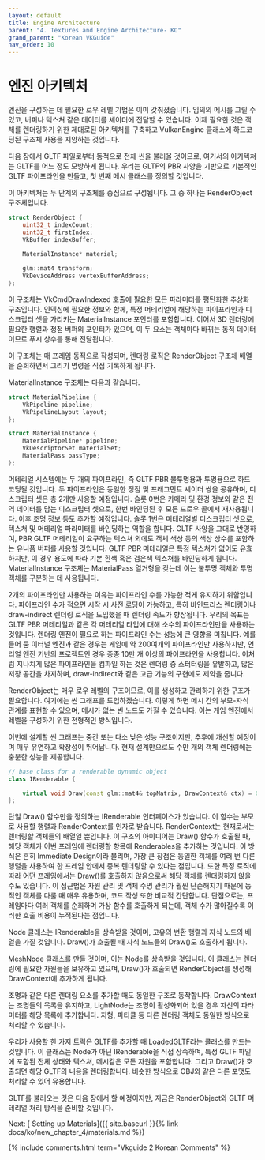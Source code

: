 ```yaml
---
layout: default
title: Engine Architecture
parent: "4. Textures and Engine Architecture- KO"
grand_parent: "Korean VKGuide"
nav_order: 10
---
```


# 엔진 아키텍처
엔진을 구성하는 데 필요한 로우 레벨 기법은 이미 갖춰졌습니다. 임의의 메시를 그릴 수 있고, 버퍼나 텍스쳐 같은 데이터를 셰이더에 전달할 수 있습니다. 이제 필요한 것은 객체를 렌더링하기 위한 제대로된 아키텍처를 구축하고 VulkanEngine 클래스에 하드코딩된 구조체 사용을 지양하는 것입니다.

다음 장에서 GLTF 파일로부터 동적으로 전체 씬을 불러올 것이므로, 여기서의 아키텍쳐는 GLTF를 어느 정도 모방하게 됩니다. 우리는 GLTF의 PBR 사양을 기반으로 기본적인 GLTF 파이프라인을 만들고, 첫 번째 메시 클래스를 정의할 것입니다.

이 아키텍처는 두 단계의 구조체를 중심으로 구성됩니다. 그 중 하나는 RenderObject 구조체입니다.

```cpp
struct RenderObject {
    uint32_t indexCount;
    uint32_t firstIndex;
    VkBuffer indexBuffer;
    
    MaterialInstance* material;

    glm::mat4 transform;
    VkDeviceAddress vertexBufferAddress;
};
```

이 구조체는 VkCmdDrawIndexed 호출에 필요한 모든 파라미터를 평탄화한 추상화 구조입니다. 인덱싱에 필요한 정보와 함께, 특정 머테리얼에 해당하는 파이프라인과 디스크립터 셋을 가리키는 MaterialInstance 포인터를 포함합니다. 이어서 3D 렌더링에 필요한 행렬과 정점 버퍼의 포인터가 있으며, 이 두 요소는 객체마다 바뀌는 동적 데이터이므로 푸시 상수를 통해 전달됩니다.

이 구조체는 매 프레임 동적으로 작성되며, 렌더링 로직은 RenderObject 구조체 배열을 순회하면서 그리기 명령을 직접 기록하게 됩니다.

MaterialInstance 구조체는 다음과 같습니다.
```cpp
struct MaterialPipeline {
	VkPipeline pipeline;
	VkPipelineLayout layout;
};

struct MaterialInstance {
    MaterialPipeline* pipeline;
    VkDescriptorSet materialSet;
    MaterialPass passType;
};
```

머테리얼 시스템에는 두 개의 파이프라인, 즉 GLTF PBR 불투명용과 투명용으로 하드코딩될 것입니다. 두 파이프라인은 동일한 정점 및 프래그먼트 셰이더 쌍을 공유하며, 디스크립터 셋은 총 2개만 사용할 예정입니다. 슬롯 0번은 카메라 및 환경 정보와 같은 전역 데이터를 담는 디스크립터 셋으로, 한번 바인딩된 후 모든 드로우 콜에서 재사용됩니다. 이후 조명 정보 등도 추가할 예정입니다. 슬롯 1번은 머테리얼별 디스크립터 셋으로, 텍스쳐 및 머테리얼 파라미터를 바인딩하는 역할을 합니다. GLTF 사양을 그대로 반영하여, PBR GLTF 머테리얼이 요구하는 텍스쳐 외에도 객체 색상 등의 색상 상수를 포함하는 유니폼 버퍼를 사용할 것입니다. GLTF PBR 머테리얼은 특정 텍스쳐가 없어도 유효하지만, 이 경우 용도에 따라 기본 흰색 혹은 검은색 텍스쳐를 바인딩하게 됩니다. MaterialInstance 구조체는 MaterialPass 열거형을 갖는데 이는 불투명 객체와 투명 객체를 구분하는 데 사용됩니다.

2개의 파이프라인만 사용하는 이유는 파이프라인 수를 가능한 적게 유지하기 위함입니다. 파이프라인 수가 적으면 시작 시 사전 로딩이 가능하고, 특히 바인드리스 렌더링이나 draw-indirect 렌더링 로직을 도입했을 때 렌더링 속도가 향상됩니다. 우리의 목표는 GLTF PBR 머테리얼과 같은 각 머테리얼 타입에 대해 소수의 파이프라인만을 사용하는 것입니다. 렌더링 엔진이 필요로 하는 파이프라인 수는 성능에 큰 영향을 미칩니다. 예를 들어 둠 이터널 엔진과 같은 경우는 게임에 약 200여개의 파이프라인만 사용하지만, 언리얼 엔진 기반의 프로젝트인 경우 종종 10만 개 이상의 파이프라인을 사용합니다. 이처럼 지나치게 많은 파이프라인을 컴파일 하는 것은 렌더링 중 스터터링을 유발하고, 많은 저장 공간을 차지하며, draw-indirect와 같은 고급 기능의 구현에도 제약을 줍니다. 
 
RenderObject는 매우 로우 레벨의 구조이므로, 이를 생성하고 관리하기 위한 구조가 필요합니다. 여기에는 씬 그래프를 도입하겠습니다. 이렇게 하면 메시 간의 부모-자식 관계를 표현할 수 있으며, 메시가 없는 빈 노드도 가질 수 있습니다. 이는 게임 엔진에서 레벨을 구성하기 위한 전형적인 방식입니다.

이번에 설계할 씬 그래프는 중간 또는 다소 낮은 성능 구조이지만, 추후에 개선할 예정이며 매우 유연하고 확장성이 뛰어납니다. 현재 설계만으로도 수만 개의 객체 렌더링에는 충분한 성능을 제공합니다.

```cpp
// base class for a renderable dynamic object
class IRenderable {

    virtual void Draw(const glm::mat4& topMatrix, DrawContext& ctx) = 0;
};
```

단일 Draw() 함수만을 정의하는 IRenderable 인터페이스가 있습니다. 이 함수는 부모로 사용할 행렬과 RenderContext를 인자로 받습니다. RenderContext는 현재로서는 렌더링할 객체들의 배열일 뿐입니다. 이 구조의 아이디어는 Draw() 함수가 호출될 때, 해당 객체가 이번 프레임에 렌더링할 항목에 Renderables을 추가하는 것입니다. 이 방식은 흔히 Immediate Design이라 불리며, 가장 큰 장점은 동일한 객체를 여러 번 다른 행렬을 사용하여 한 프레임 안에서 중복 렌더링할 수 있다는 점입니다. 또한 특정 로직에 따라 어떤 프레임에서는 Draw()를 호출하지 않음으로써 해당 객체를 렌더링하지 않을 수도 있습니다. 이 접근법은 자원 관리 및 객체 수명 관리가 훨씬 단순해지기 때문에 동적인 객체를 다룰 때 매우 유용하며, 코드 작성 또한 비교적 간단합니다. 단점으로는, 프레임마다 여러 객체를 순회하며 가상 함수를 호출하게 되는데, 객체 수가 많아질수록 이러한 호출 비용이 누적된다는 점입니다.

Node 클래스는 IRenderable을 상속받을 것이며, 고유의 변환 행렬과 자식 노드의 배열을 가질 것입니다. Draw()가 호출될 때 자식 노드들의 Draw()도 호출하게 됩니다.

MeshNode 클래스를 만들 것이며, 이는 Node를 상속받을 것입니다. 이 클래스는 렌더링에 필요한 자원들을 보유하고 있으며, Draw()가 호출되면 RenderObject를 생성해 DrawContext에 추가하게 됩니다.

조명과 같은 다른 렌더링 요소를 추가할 때도 동일한 구조로 동작합니다. DrawContext는 조명들의 목록을 유지하고, LightNode는 조명이 활성화되어 있을 경우 자신의 파라미터를 해당 목록에 추가합니다. 지형, 파티클 등 다른 렌더링 객체도 동일한 방식으로 처리할 수 있습니다.

우리가 사용할 한 가지 트릭은 GLTF를 추가할 때 LoadedGLTF라는 클래스를 만드는 것입니다. 이 클래스는 Node가 아닌 IRenderable을 직접 상속하며, 특정 GLTF 파일에 포함된 전체 상태와 텍스쳐, 메시같은 모든 자원을 포함합니다. 그리고 Draw()가 호출되면 해당 GLTF의 내용을 렌더링합니다. 비슷한 방식으로 OBJ와 같은 다른 포맷도 처리할 수 있어 유용합니다.


GLTF를 불러오는 것은 다음 장에서 할 예정이지만, 지금은 RenderObject와 GLTF 머테리얼 처리 방식을 준비할 것입니다.

Next: [ Setting up Materials]({{ site.baseurl }}{% link docs/ko/new_chapter_4/materials.md %})  

{% include comments.html term="Vkguide 2 Korean Comments" %}

